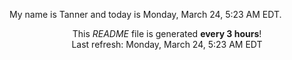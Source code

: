 My name is Tanner and today is Monday, March 24, 5:23 AM EDT.

<p align="center">This <i>README</i> file is generated <b>every 3 hours</b>!</br>Last refresh: Monday, March 24, 5:23 AM EDT<br /></p>
